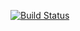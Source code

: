 [![Build Status](https://travis-ci.org/hibax/toto.svg?branch=master)](https://travis-ci.org/hibax/toto)
